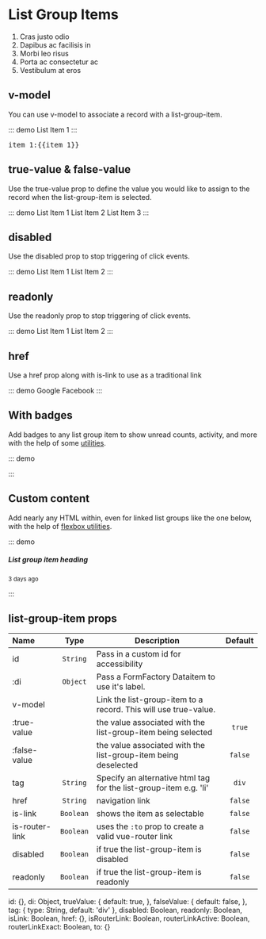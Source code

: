 # List Group Items

<ol class="list-group">
  <li class="list-group-item disabled" aria-disabled="true">Cras justo odio</li>
  <li class="list-group-item">Dapibus ac facilisis in</li>
  <li class="list-group-item">Morbi leo risus</li>
  <li class="list-group-item">Porta ac consectetur ac</li>
  <li class="list-group-item">Vestibulum at eros</li>
</ol>

## v-model
You can use v-model to associate a record with a list-group-item.

::: demo
<list-group>
  <list-group-item is-link v-model="item_1">List Item 1 </list-group-item>
</list-group>
:::

<pre class="text-white">item_1:{{item_1}}</pre>

## true-value & false-value
Use the true-value prop to define the value you would like to assign to the record when the list-group-item is selected.

::: demo
<list-group>
  <list-group-item is-link v-model="item_2" :true-value="1" :false-value="null">List Item 1 </list-group-item>
  <list-group-item is-link v-model="item_2" :true-value="2" :false-value="null">List Item 2 </list-group-item>
  <list-group-item is-link v-model="item_2" :true-value="3" :false-value="null">List Item 3 </list-group-item>
</list-group>
:::

## disabled
Use the disabled prop to stop triggering of click events.

::: demo
<list-group>
  <list-group-item  v-model="item_2" :true-value="1" :false-value="null">List Item 1  </list-group-item>
  <list-group-item  v-model="item_2" :true-value="2" :false-value="null" disabled>List Item 2 </list-group-item>
</list-group>
:::

## readonly
Use the readonly prop to stop triggering of click events.

::: demo
<list-group>
  <list-group-item  v-model="item_2" :true-value="1" :false-value="null">List Item 1  </list-group-item>
  <list-group-item  v-model="item_2" :true-value="2" :false-value="null" readonly>List Item 2 </list-group-item>
</list-group>
:::

## href
Use a href prop along with is-link to use as a traditional link

::: demo
<list-group>
  <list-group-item is-link href="http://www.google.com" >Google</list-group-item>
  <list-group-item is-link href="http://www.facebook.com" >Facebook</list-group-item>
</list-group>
:::

## With badges
Add badges to any list group item to show unread counts, activity, and more with the help of some [utilities](../utilities/flex/).


::: demo
<div class="list-group-demo">
  <list-group>
    <list-group-item v-for="i in 5" class="d-flex justify-content-between align-items-center">
      <span v-dummy:1,2></span>
      <badge type="primary" pill v-html="i"></badge>
    </list-group-item>
  </list-group>
</div>
:::

## Custom content

Add nearly any HTML within, even for linked list groups like the one below, with the help of [flexbox utilities](../utilities/flex/).

::: demo
<div class="list-group-demo">
  <list-group>
    <list-group-item v-for="i in 3" is-link :true-value="i" v-model="item_1">
      <div class="d-flex w-100 justify-content-between">
        <h5 class="mb-1">List group item heading</h5>
        <small>3 days ago</small>
      </div>
      <p class="mb-1" v-dummy:5,20></p>
      <small  v-dummy:3,7></small>
    </list-group-item>
  </list-group>
</div>
:::

## list-group-item props
Name          | Type       | Description                                                            | Default
:--------     | :----:     | -----------                                                            | :-----:
id            | `String`   | Pass in a custom id for accessibility                                  | 
:di           | `Object`   | Pass a FormFactory Dataitem to use it's label.                         | 
v-model       |            | Link the list-group-item to a record.  This will use true-value.       | 
:true-value   |            | the value associated with the list-group-item being selected           | `true`
:false-value  |            | the value associated with the list-group-item being deselected         | `false`
tag           | `String`   | Specify an alternative html tag for the list-group-item e.g. 'li'      | `div`
href          | `String`   | navigation link                                                        | `false`
is-link       | `Boolean`  | shows the item as selectable                                           | `false`
is-router-link| `Boolean`  | uses the `:to` prop to create a valid vue-router link                  | `false`
disabled      | `Boolean`  | if true the list-group-item is disabled                                | `false`
readonly      | `Boolean`  | if true the list-group-item is readonly                                | `false`



id: {},
    di: Object,
    trueValue: {
      default: true,
    },
    falseValue: {
      default: false,
    },
    tag: {
      type: String,
      default: 'div'
    },
    disabled: Boolean,
    readonly: Boolean,
    isLink: Boolean,
    href: {},
    isRouterLink: Boolean,
    routerLinkActive: Boolean,
    routerLinkExact: Boolean,
    to: {}

<script>
export default {
  data () {
    return {
        item_1:false,
        item_2:false,
    }
  },
}
</script>